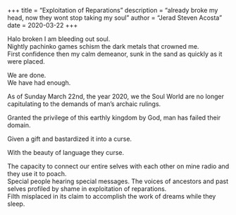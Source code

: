 +++
title = “Exploitation of Reparations”
description = “already broke my head, now they wont stop taking my soul”
author = “Jerad Steven Acosta”
date = 2020-03-22
+++

Halo broken I am bleeding out soul.  
Nightly pachinko games schism the dark metals that crowned me.  
First confidence then my calm demeanor, sunk in the sand as quickly as it were placed.  

We are done.  
We have had enough.  

As of Sunday March 22nd, the year 2020, we the Soul World are no longer capitulating to the demands of man’s archaic rulings.  

Granted the privilege of this earthly kingdom by God, man has failed their domain.  

Given a gift and bastardized it into a curse.  

With the beauty of language they curse.  

The capacity to connect our entire selves with each other on mine radio and they use it to poach.  
Special people hearing special messages. The voices of ancestors and past selves profiled by shame in exploitation of reparations.  
Filth misplaced in its claim to accomplish the work of dreams while they sleep.  
